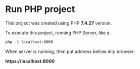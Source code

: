 # Run PHP project

This project was created using PHP **7.4.27** version.

To execute this project, running PHP Server, like a:

```bash
php -S localhost:8000
```

When server is running, then put address bellow into browser:

**https://localhost:8000**